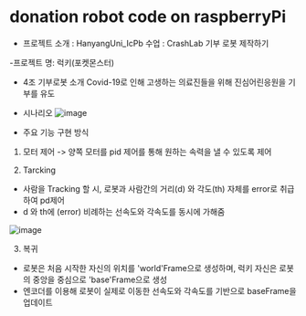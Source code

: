 # donation robot code on raspberryPi

- 프로젝트 소개 : HanyangUni_IcPb 수업 : CrashLab
                기부 로봇 제작하기
                
-프로젝트 명: 럭키(포켓몬스터)

- 4조 기부로봇 소개
Covid-19로 인해 고생하는 의료진들을 위해 진심어린응원을 기부를 유도

- 시나리오
![image](https://user-images.githubusercontent.com/70446214/103130764-6457e580-46e1-11eb-9751-c8dfc2c41bc9.png)

- 주요 기능 구현 방식
1. 모터 제어 -> 양쪽 모터를 pid 제어를 통해 원하는 속력을 낼 수 있도록 제어

2. Tarcking
- 사람을 Tracking 할 시, 로봇과 사람간의 거리(d) 와 각도(th) 자체를 error로 취급하여
  pd제어
- d 와 th에 (error) 비례하는 선속도와 각속도를 동시에 가해줌

![image](https://user-images.githubusercontent.com/70446214/103130856-c3b5f580-46e1-11eb-8ced-a4112b7903e4.png)

3. 복귀
- 로봇은 처음 시작한 자신의 위치를 'world'Frame으로 생성하며, 럭키 자신은
로봇의 중앙을 중심으로 'base'Frame으로 생성
- 엔코더를 이용해 로봇이 실제로 이동한 선속도와 각속도를 기반으로 baseFrame을 업데이트





